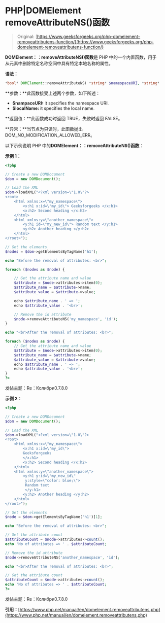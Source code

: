 # PHP|DOMElement removeAttributeNS()函数

> Original: [https://www.geeksforgeeks.org/php-domelement-removeattributens-function/](https://www.geeksforgeeks.org/php-domelement-removeattributens-function/)

**DOMElement：：removeAttributeNS()函数**是 PHP 中的一个内置函数，用于从元素中删除特定名称空间中具有特定本地名称的属性。

**语法：**

```php
*bool* DOMElement::removeAttributeNS( *string* $namespaceURI, *string* $localName )
```

**参数：**此函数接受上述两个参数，如下所述：

*   **$nampaceURI:** it specifies the namespace URI.
*   **$localName:** it specifies the local name.

**返回值：**此函数成功时返回 TRUE，失败时返回 FALSE。

**异常：**当节点为只读时，此函数抛出 DOM_NO_MODIFICATION_ALLOWED_ERR。

以下示例说明 PHP 中的**DOMElement：：removeAttributeNS()函数**：

**示例 1：**

```php
<?php

// Create a new DOMDocument
$dom = new DOMDocument();

// Load the XML
$dom->loadXML("<?xml version=\"1.0\"?>
<root>
    <html xmlns:x=\"my_namespace\">
        <x:h1 x:id=\"my_id\"> Geeksforgeeks </x:h1>
        <x:h2> Second heading </x:h2>
    </html>
    <html xmlns:y=\"another_namespace\">
        <y:h1 id=\"my_new_id\"> Random text </y:h1>
        <y:h2> Another heading </y:h2>
    </html>
</root>");

// Get the elements
$nodes = $dom->getElementsByTagName('h1');

echo "Before the removal of attributes: <br>";

foreach ($nodes as $node) {

    // Get the attribute name and value
    $attribute = $node->attributes->item(0);
    $attribute_name = $attribute->name;
    $attribute_value = $attribute->value;

    echo $attribute_name . ' => ';
    echo $attribute_value . '<br>';

    // Remove the id attribute
    $node->removeAttributeNS('my_namespace', 'id');
}

echo "<br>After the removal of attributes: <br>";

foreach ($nodes as $node) {
    // Get the attribute name and value
    $attribute = $node->attributes->item(0);
    $attribute_name = $attribute->name;
    $attribute_value = $attribute->value;
    echo $attribute_name . ' => ';
    echo $attribute_value . '<br>';
}
?>
```

发帖主题：Re：Колибри0.7.8.0

**示例 2：**

```php
<?php

// Create a new DOMDocument
$dom = new DOMDocument();

// Load the XML
$dom->loadXML("<?xml version=\"1.0\"?>
<root>
    <html xmlns:x=\"my_namespace\">
        <x:h1 x:id=\"my_id\"> 
        Geeksforgeeks 
        </x:h1>
        <x:h2> Second heading </x:h2>
    </html>
    <html xmlns:y=\"another_namespace\">
        <y:h1 y:id=\"my_new_id\" 
         y:style=\"color: blue;\">
         Random text 
         </y:h1>
        <y:h2> Another heading </y:h2>
    </html>
</root>");

// Get the elements
$node = $dom->getElementsByTagName('h1')[1];

echo "Before the removal of attributes: <br>";

// Get the attribute count
$attributeCount = $node->attributes->count();
echo 'No of attributes => ' . $attributeCount;

// Remove the id attribute
$node->removeAttributeNS('another_namespace', 'id');

echo "<br>After the removal of attributes: <br>";

// Get the attribute count
$attributeCount = $node->attributes->count();
echo 'No of attributes => ' . $attributeCount;
?>
```

发帖主题：Re：Колибри0.7.8.0

**引用：**[https://www.php.net/manual/en/domelement.removeattributens.php](https://www.php.net/manual/en/domelement.removeattributens.php)